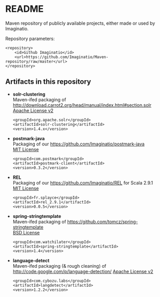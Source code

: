 README
======

Maven repository of publicly available projects, either made or used by Imaginatio.

Repository parameters:

	<repository>
		<id>Github Imaginatio</id>
		<url>https://github.com/Imaginatio/Maven-repository/raw/master</url>
	</repository>
	

Artifacts in this repository
----------------------------

*	**solr-clustering**   
	Maven-ifed packaging of http://download.carrot2.org/head/manual/index.html#section.solr   
	[Apache License v2](http://www.apache.org/licenses/LICENSE-2.0)

		<groupId>org.apache.solr</groupId>
		<artifactId>solr-clustering</artifactId>
		<version>1.4.x</version>

*	**postmark-java**   
	Packaging of our https://github.com/Imaginatio/postmark-java   
	[MIT License](http://www.opensource.org/licenses/mit-license.php)

		<groupId>com.postmark</groupId>
		<artifactId>postmark-client</artifactId>
		<version>0.3.2</version>

*	**REL**   
	Packaging of our https://github.com/Imaginatio/REL for Scala 2.9.1   
	[MIT License](http://www.opensource.org/licenses/mit-license.php)

		<groupId>fr.splayce</groupId>
		<artifactId>rel_2.9.1</artifactId>
		<version>0.0.5</version>

*	**spring-stringtemplate**   
	Maven-ifed packaging of https://github.com/tomcz/spring-stringtemplate   
	[BSD License](http://www.opensource.org/licenses/bsd-license.php)

		<groupId>com.watchilater</groupId>
		<artifactId>spring-stringtemplate</artifactId>
		<version>1.4</version>

*	**language-detect**   
	Maven-ifed packaging (& rough cleaning) of http://code.google.com/p/language-detection/
	[Apache License v2](http://www.apache.org/licenses/LICENSE-2.0)

		<groupId>com.cybozu.labs</groupId>
		<artifactId>langdetect</artifactId>
		<version>1.2.2</version>
